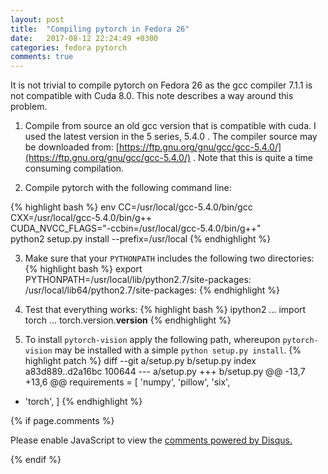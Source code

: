 ```yaml
---
layout: post
title:  "Compiling pytorch in Fedora 26"
date:   2017-08-12 22:24:49 +0300
categories: fedora pytorch
comments: true
---
```

It is not trivial to compile pytorch on Fedora 26 as the gcc compiler 7.1.1 is not compatible with Cuda 8.0. This note describes a way around this problem.

1. Compile from source an old gcc version that is compatible with cuda. I used the latest version in the 5 series, 5.4.0 . The compiler source may be downloaded from: [https://ftp.gnu.org/gnu/gcc/gcc-5.4.0/](https://ftp.gnu.org/gnu/gcc/gcc-5.4.0/) . Note that this is quite a time consuming compilation.

2. Compile pytorch with the following command line:

{% highlight bash %}
env CC=/usr/local/gcc-5.4.0/bin/gcc  \
    CXX=/usr/local/gcc-5.4.0/bin/g++ \
    CUDA_NVCC_FLAGS="-ccbin=/usr/local/gcc-5.4.0/bin/g++" \
    python2 setup.py install --prefix=/usr/local
{% endhighlight %}

3. Make sure that your `PYTHONPATH` includes the following two directories:
{% highlight bash %}
export PYTHONPATH=/usr/local/lib/python2.7/site-packages:\
                  /usr/local/lib64/python2.7/site-packages:
{% endhighlight %}

4. Test that everything works:
{% highlight bash %}
ipython2
... import torch
... torch.version.__version__
{% endhighlight %}

5. To install `pytorch-vision` apply the following path, whereupon `pytorch-vision` may be installed with a simple `python setup.py install`.
{% highlight patch %}
diff --git a/setup.py b/setup.py
index a83d889..d2a16bc 100644
--- a/setup.py
+++ b/setup.py
@@ -13,7 +13,6 @@ requirements = [
     'numpy',
     'pillow',
     'six',
-    'torch',
 ]
{% endhighlight %}


{% if page.comments %}
<div id="disqus_thread"></div>
<script>

/**
*  RECOMMENDED CONFIGURATION VARIABLES: EDIT AND UNCOMMENT THE SECTION BELOW TO INSERT DYNAMIC VALUES FROM YOUR PLATFORM OR CMS.
*  LEARN WHY DEFINING THESE VARIABLES IS IMPORTANT: https://disqus.com/admin/universalcode/#configuration-variables*/
/*
var disqus_config = function () {
this.page.url = PAGE_URL;  // Replace PAGE_URL with your page's canonical URL variable
this.page.identifier = PAGE_IDENTIFIER; // Replace PAGE_IDENTIFIER with your page's unique identifier variable
};
*/
(function() { // DON'T EDIT BELOW THIS LINE
var d = document, s = d.createElement('script');
s.src = 'https://dovg.disqus.com/embed.js';
s.setAttribute('data-timestamp', +new Date());
(d.head || d.body).appendChild(s);
})();
</script>
<noscript>Please enable JavaScript to view the <a href="https://disqus.com/?ref_noscript">comments powered by Disqus.</a></noscript>
                            
{% endif %}
